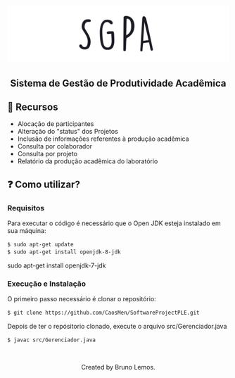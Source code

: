 <h1 align="center">
    <img alt="" title="" src="images/logo.png">
</h1>

<h2 align="center">Sistema de Gestão de Produtividade Acadêmica</h2>

## 🔧 Recursos
* Alocação de participantes
* Alteração do "status" dos Projetos
* Inclusão de informações referentes à produção acadêmica
* Consulta por colaborador
* Consulta por projeto
* Relatório da produção acadêmica do laboratório

## ❓ Como utilizar?

### Requisitos

Para executar o código é necessário que o Open JDK esteja instalado em sua máquina:

```bash
$ sudo apt-get update
$ sudo apt-get install openjdk-8-jdk
```

sudo apt-get install openjdk-7-jdk

### Execução e Instalação

O primeiro passo necessário é clonar o repositório:

```bash
$ git clone https://github.com/CaosMen/SoftwareProjectPLE.git
```

Depois de ter o repósitorio clonado, execute o arquivo src/Gerenciador.java

```bash
$ javac src/Gerenciador.java
```

<br>

<p align="center">
Created by Bruno Lemos.
</p>
